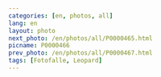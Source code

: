 ```yaml
---
categories: [en, photos, all]
lang: en
layout: photo
next_photo: /en/photos/all/P0000465.html
picname: P0000466
prev_photo: /en/photos/all/P0000467.html
tags: [Fotofalle, Leopard]
---
```

